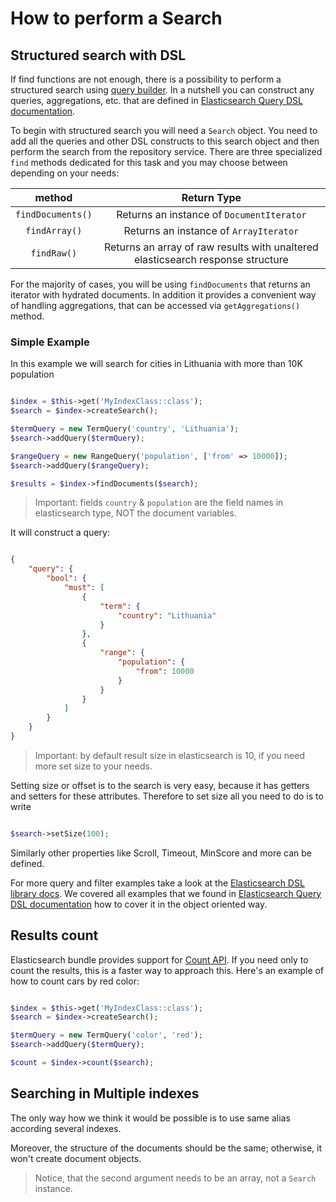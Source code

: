 # How to perform a Search

## Structured search with DSL

If find functions are not enough, there is a possibility to perform a structured search using [query builder](https://github.com/ongr-io/ElasticsearchDSL). In a nutshell you can construct any queries, aggregations, etc. that are defined in [Elasticsearch Query DSL documentation](https://www.elastic.co/guide/en/elasticsearch/reference/current/query-dsl.html).

To begin with structured search you will need a `Search` object. You need to add all the queries and other DSL constructs
to this search object and then perform the search from the repository service. There are three specialized `find` methods
dedicated for this task and you may choose between depending on your needs:

| method            | Return Type                                                                     |
|:-----------------:|:-------------------------------------------------------------------------------:|
| `findDocuments()` | Returns an instance of `DocumentIterator`                                       |
| `findArray()`     | Returns an instance of `ArrayIterator`                                          |
| `findRaw()`       | Returns an array of raw results with unaltered elasticsearch response structure | 

For the majority of cases, you will be using `findDocuments` that returns an iterator with hydrated documents. In addition
it provides a convenient way of handling aggregations, that can be accessed via `getAggregations()` method.

### Simple Example

In this example we will search for cities in Lithuania with more than 10K population

```php

$index = $this->get('MyIndexClass::class');
$search = $index->createSearch();

$termQuery = new TermQuery('country', 'Lithuania');
$search->addQuery($termQuery);

$rangeQuery = new RangeQuery('population', ['from' => 10000]);
$search->addQuery($rangeQuery);

$results = $index->findDocuments($search);

```

> Important: fields `country` & `population` are the field names in elasticsearch type, NOT the document variables.

It will construct a query:

```json

{
    "query": {
        "bool": {
            "must": [
                {
                    "term": {
                        "country": "Lithuania"
                    }
                },
                {
                    "range": {
                        "population": {
                            "from": 10000
                        }
                    }
                }
            ]
        }
    }
}

```

> Important: by default result size in elasticsearch is 10, if you need more set size to your needs.

Setting size or offset is to the search is very easy, because it has getters and setters for these attributes. 
Therefore to set size all you need to do is to write

```php

$search->setSize(100);

```

Similarly other properties like Scroll, Timeout, MinScore and more can be defined.

For more query and filter examples take a look at the [Elasticsearch DSL library docs](https://github.com/ongr-io/ElasticsearchDSL/blob/master/docs/index.md).
 We covered all examples that we found in [Elasticsearch Query DSL documentation](https://www.elastic.co/guide/en/elasticsearch/reference/current/query-dsl.html) how to cover it in the object oriented way.

## Results count

Elasticsearch bundle provides support for [Count API](https://www.elastic.co/guide/en/elasticsearch/reference/current/search-count.html). If you need only to count the results, this is a faster way to approach this. Here's an example of how to count cars by red color:

```php

$index = $this->get('MyIndexClass::class');
$search = $index->createSearch();

$termQuery = new TermQuery('color', 'red');
$search->addQuery($termQuery);

$count = $index->count($search);

```

## Searching in Multiple indexes

The only way how we think it would be possible is to use same alias according several indexes. 
 
Moreover, the structure of the documents should be the same; otherwise, it won't create document objects.

> Notice, that the second argument needs to be an array, not a `Search` instance.

